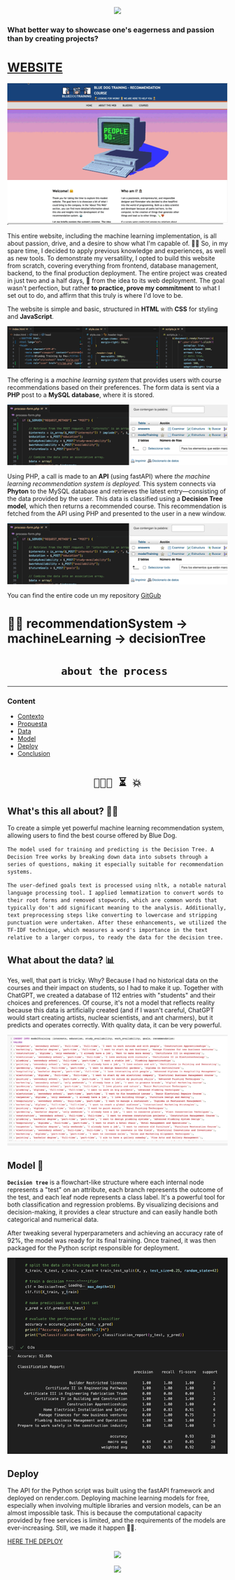 <p align="center">
                <a href="https://skillicons.dev">
                  <img src="https://skillicons.dev/icons?i=html,js,py,php,css,mysql,git,vscode,fastapi,github,heroku,ps" />
                </a>
              </p>

### What better way to showcase one's eagerness and passion than by creating projects? 

<h1><a href="https://bluedogbypau.000webhostapp.com" target="_blank">WEBSITE</a></h1>

<img src="frontend/src/demo.gif">

This entire website, including the machine learning implementation, is all about passion, drive, and a desire to show what I'm capable of. 💪🏻
So, in my spare time, I decided to apply previous knowledge and experiences, as well as new tools. To demonstrate my versatility, I opted to build this website from scratch, covering everything from frontend, database management, backend, to the final production deployment. 
The entire project was created in just two and a half days, 🫠 from the idea to its web deployment. 
The goal wasn't perfection, but rather **to practice, prove my commitment** to what I set out to do, and affirm that this truly is where I'd love to be.

The website is simple and basic, structured in **HTML** with **CSS** for styling and **JavaScript**. 

<img src='frontend/src/lan01.png'>

The offering is a *machine learning system* that provides users with course recommendations based on their preferences. The form data is sent via a **PHP** post to a **MySQL database**, where it is stored. 

<img src='frontend/src/lan02.png'>

Using PHP, a call is made to an **API** (using fastAPI) where *the machine learning recommendation system is deployed.* This system connects via **Phyton** to the MySQL database and retrieves the latest entry—consisting of the data provided by the user. This data is classified using a **Decision Tree model**, which then returns a recommended course. This recommendation is fetched from the API using PHP and presented to the user in a new window.

<img src='frontend/src/lan02.png'>

You can find the entire code un my repository <a href='httpss://www.github.com/ppaupallares'> GitGub</a>

# 🚀🚀 recommendationSystem -> machineLearning -> decisionTree


# <h1 align="center">**`about the process `**</h1>


<hr>  
</head>
<body>
  <h3>Content</h3> 
  <ul>
    <li><a href="#context">Contexto</a></li>
	<li><a href="#propues">Propuesta</a></li>
    <li><a href="#db">Data</a></li>
	<li><a href="#model">Model</a></li>
	<li><a href="#deploy">Deploy</a></li>
    <li><a href="#conclusion">Conclusion</a></li>
  </ul>

# <h1 align="center">`👩🏻‍💻 ⏳ 💥`

<h2 id="context"> What's this all about? 🤌🏿 </h2>

To create a simple yet powerful machine learning recommendation system, allowing users to find the best course offered by Blue Dog.

`The model used for training and predicting is the Decision Tree. A Decision Tree works by breaking down data into subsets through a series of questions, making it especially suitable for recommendation systems.`

`The user-defined goals text is processed using nltk, a notable natural language processing tool. I applied lemmatization to convert words to their root forms and removed stopwords, which are common words that typically don't add significant meaning to the analysis. Additionally, text preprocessing steps like converting to lowercase and stripping punctuation were undertaken. After these enhancements, we utilized the TF-IDF technique, which measures a word's importance in the text relative to a larger corpus, to ready the data for the decision tree.`

<h2 id="propues"> What about the data? 📊 </h2>

Yes, well, that part is tricky. Why? Because I had no historical data on the courses and their impact on students, so I had to make it up. Together with ChatGPT, we created a database of 112 entries with "students" and their choices and preferences. Of course, it's not a model that reflects reality because this data is artificially created (and if I wasn't careful, ChatGPT would start creating artists, nuclear scientists, and ant charmers), but it predicts and operates correctly. With quality data, it can be very powerful.

<img src="frontend/src/mySQLdata.png">

<h2 id="model">  Model 🌲 </h2>

**`Decision tree`** is a flowchart-like structure where each internal node represents a "test" on an attribute, each branch represents the outcome of the test, and each leaf node represents a class label. It's a powerful tool for both classification and regression problems. By visualizing decisions and decision-making, it provides a clear structure and can easily handle both categorical and numerical data.

After tweaking several hyperparameters and achieving an accuracy rate of 92%, the model was ready for its final training. Once trained, it was then packaged for the Python script responsible for deployment.

<img src="frontend/src/modelReport.png">

<h2 id="deploy">  Deploy </h2>

The API for the Python script was built using the fastAPI framework and deployed on render.com. Deploying machine learning models for free, especially when involving multiple libraries and version models, can be an almost impossible task. This is because the computational capacity provided by free services is limited, and the requirements of the models are ever-increasing. Still, we made it happen 💪🏻.

<a href='https://www.deployapi.com'>HERE THE DEPLOY</a>
  
<p align='center'>
<img src ="https://media.giphy.com/media/SA6qHijDp7Qn0KMAVP/giphy.gif" height=250>
<p>

<p align="center">
                <a href="https://skillicons.dev">
                  <img src="https://skillicons.dev/icons?i=html,js,py,php,css,mysql,git,vscode,fastapi,github,heroku,ps" />
                </a>
              </p>
